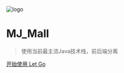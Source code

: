 ![logo](https://docsify.js.org/_media/icon.svg)

# MJ_Mall

> 使用当前最主流Java技术栈，前后端分离

[开始使用 Let Go](/README.md)
